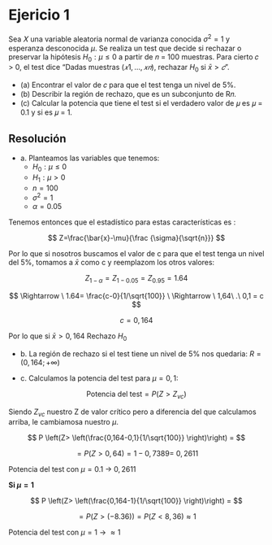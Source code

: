 # Ejericio 1
Sea 𝑋 una variable aleatoria normal de varianza conocida $\sigma^{2} = 1$ y esperanza desconocida $\mu$. Se realiza un test que decide si rechazar o preservar la hipótesis $H_0: \mu ≤ 0$ a partir de 𝑛 = 100 muestras. Para cierto 𝑐 > 0, el test dice “Dadas muestras $(𝑥1,. . .,𝑥𝑛)$, rechazar $H_0$ si $\bar{x}> 𝑐”$. 
- (a) Encontrar el valor de 𝑐 para que el test tenga un nivel de 5%. 
- (b) Describir la región de rechazo, que es un subconjunto de R𝑛. 
- (c) Calcular la potencia que tiene el test si el verdadero valor de 𝜇 es 𝜇 = 0.1 y si es 𝜇 = 1.  

## Resolución 
- a. Planteamos las variables que tenemos:  
    - $H_0: \mu\leq 0$
    - $H_1 : \mu > 0$
    - $n=100$
    - $\sigma^{2} = 1$
    - $\alpha = 0.05$  

Tenemos entonces que el estadístico para estas características es :  

$$
Z=\frac{\bar{x}-\mu}{\frac {\sigma}{\sqrt{n}}}
$$  

Por lo que si nosotros buscamos el valor de c para que el test tenga un nivel del 5%, tomamos a $\bar{x}$ como c y reemplazom los otros valores:  

$$
Z_{1-\alpha}= Z_{1-0.05} = Z_{0.95} = 1.64
$$  

$$
\Rightarrow \ 1.64= \frac{c-0}{1/\sqrt{100}} \ \Rightarrow \ 1,64\ .\ 0,1 = c
$$  

$$
c=0,164
$$  

Por lo que si $\bar{x} > 0,164$ Rechazo $H_0$  

- b. La región de rechazo si el test tiene un nivel de 5% nos quedaria: $R = (0,164;+ \infty )$  

- c. Calculamos la potencia del test para $\mu = 0,1$:  

$$
\textrm{Potencia del test} = P \left(Z>Z_{vc} \right)
$$  

Siendo $Z_{vc}$ nuestro Z de valor crítico pero a diferencia del que calculamos arriba, le cambiamosa nuestro $\mu$.  

$$
P \left(Z> \left(\frac{0,164-0,1}{1/\sqrt{100}} \right)\right) = 
$$


$$
= P(Z>0,64)= 1-0,7389= \ 0,2611
$$  

Potencia del test con $\mu = 0.1$ $\rightarrow$  $0,2611$

**Si $\mu = 1$**  

$$
P \left(Z> \left(\frac{0,164-1}{1/\sqrt{100}} \right)\right) = 
$$  

$$
 = P(Z>(-8.36)) = P(Z<8,36) \approx 1
$$  

Potencia del test con $\mu = 1$ $\rightarrow$  $\approx 1$  


